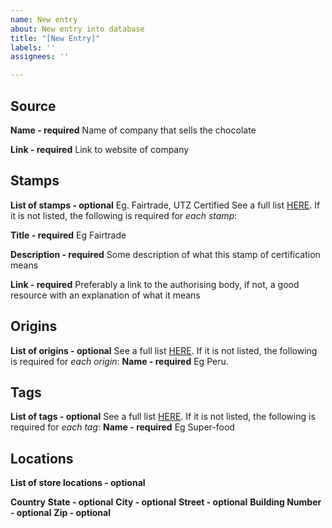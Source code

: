 ```yaml
---
name: New entry
about: New entry into database
title: "[New Entry]"
labels: ''
assignees: ''

---
```


## Source

**Name - required**
Name of company that sells the chocolate

**Link - required**
Link to website of company

## Stamps

**List of stamps - optional**
Eg. Fairtrade, UTZ Certified
See a full list [HERE](https://slave-free-chocolate.herokuapp.com/api/v1/stamps). If it is not listed, the following is required for *each stamp*:

**Title - required**
Eg Fairtrade

**Description - required**
Some description of what this stamp of certification means

**Link - required**
Preferably a link to the authorising body, if not, a good resource with an explanation of what it means

## Origins

**List of origins - optional**
See a full list [HERE](https://slave-free-chocolate.herokuapp.com/api/v1/origins). If it is not listed, the following is required for *each origin*:
**Name - required**
Eg Peru.

## Tags

**List of tags - optional**
See a full list [HERE](https://slave-free-chocolate.herokuapp.com/api/v1/tags). If it is not listed, the following is required for *each tag*:
**Name - required**
Eg Super-food

## Locations

**List of store locations - optional**

**Country**
**State - optional**
**City - optional**
**Street - optional**
**Building Number - optional**
**Zip - optional**
